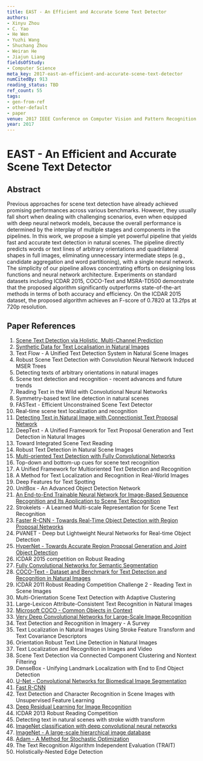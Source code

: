 ```yaml
---
title: EAST - An Efficient and Accurate Scene Text Detector
authors:
- Xinyu Zhou
- C. Yao
- He Wen
- Yuzhi Wang
- Shuchang Zhou
- Weiran He
- Jiajun Liang
fieldsOfStudy:
- Computer Science
meta_key: 2017-east-an-efficient-and-accurate-scene-text-detector
numCitedBy: 913
reading_status: TBD
ref_count: 55
tags:
- gen-from-ref
- other-default
- paper
venue: 2017 IEEE Conference on Computer Vision and Pattern Recognition (CVPR)
year: 2017
---
```


# EAST - An Efficient and Accurate Scene Text Detector

## Abstract

Previous approaches for scene text detection have already achieved promising performances across various benchmarks. However, they usually fall short when dealing with challenging scenarios, even when equipped with deep neural network models, because the overall performance is determined by the interplay of multiple stages and components in the pipelines. In this work, we propose a simple yet powerful pipeline that yields fast and accurate text detection in natural scenes. The pipeline directly predicts words or text lines of arbitrary orientations and quadrilateral shapes in full images, eliminating unnecessary intermediate steps (e.g., candidate aggregation and word partitioning), with a single neural network. The simplicity of our pipeline allows concentrating efforts on designing loss functions and neural network architecture. Experiments on standard datasets including ICDAR 2015, COCO-Text and MSRA-TD500 demonstrate that the proposed algorithm significantly outperforms state-of-the-art methods in terms of both accuracy and efficiency. On the ICDAR 2015 dataset, the proposed algorithm achieves an F-score of 0.7820 at 13.2fps at 720p resolution.

## Paper References

1. [Scene Text Detection via Holistic, Multi-Channel Prediction](2016-scene-text-detection-via-holistic-multi-channel-prediction)
2. [Synthetic Data for Text Localisation in Natural Images](2016-synthetic-data-for-text-localisation-in-natural-images)
3. Text Flow - A Unified Text Detection System in Natural Scene Images
4. Robust Scene Text Detection with Convolution Neural Network Induced MSER Trees
5. Detecting texts of arbitrary orientations in natural images
6. Scene text detection and recognition - recent advances and future trends
7. Reading Text in the Wild with Convolutional Neural Networks
8. Symmetry-based text line detection in natural scenes
9. FASText - Efficient Unconstrained Scene Text Detector
10. Real-time scene text localization and recognition
11. [Detecting Text in Natural Image with Connectionist Text Proposal Network](2016-detecting-text-in-natural-image-with-connectionist-text-proposal-network)
12. DeepText - A Unified Framework for Text Proposal Generation and Text Detection in Natural Images
13. Toward Integrated Scene Text Reading
14. Robust Text Detection in Natural Scene Images
15. [Multi-oriented Text Detection with Fully Convolutional Networks](2016-multi-oriented-text-detection-with-fully-convolutional-networks)
16. Top-down and bottom-up cues for scene text recognition
17. A Unified Framework for Multioriented Text Detection and Recognition
18. A Method for Text Localization and Recognition in Real-World Images
19. Deep Features for Text Spotting
20. UnitBox - An Advanced Object Detection Network
21. [An End-to-End Trainable Neural Network for Image-Based Sequence Recognition and Its Application to Scene Text Recognition](2017-an-end-to-end-trainable-neural-network-for-image-based-sequence-recognition-and-its-application-to-scene-text-recognition)
22. Strokelets - A Learned Multi-scale Representation for Scene Text Recognition
23. [Faster R-CNN - Towards Real-Time Object Detection with Region Proposal Networks](2015-faster-r-cnn-towards-real-time-object-detection-with-region-proposal-networks)
24. PVANET - Deep but Lightweight Neural Networks for Real-time Object Detection
25. [HyperNet - Towards Accurate Region Proposal Generation and Joint Object Detection](2016-hypernet-towards-accurate-region-proposal-generation-and-joint-object-detection)
26. ICDAR 2015 competition on Robust Reading
27. [Fully Convolutional Networks for Semantic Segmentation](2017-fully-convolutional-networks-for-semantic-segmentation)
28. [COCO-Text - Dataset and Benchmark for Text Detection and Recognition in Natural Images](2016-coco-text-dataset-and-benchmark-for-text-detection-and-recognition-in-natural-images)
29. ICDAR 2011 Robust Reading Competition Challenge 2 - Reading Text in Scene Images
30. Multi-Orientation Scene Text Detection with Adaptive Clustering
31. Large-Lexicon Attribute-Consistent Text Recognition in Natural Images
32. [Microsoft COCO - Common Objects in Context](2014-microsoft-coco-common-objects-in-context)
33. [Very Deep Convolutional Networks for Large-Scale Image Recognition](2015-very-deep-convolutional-networks-for-large-scale-image-recognition)
34. Text Detection and Recognition in Imagery - A Survey
35. Text Localization in Natural Images Using Stroke Feature Transform and Text Covariance Descriptors
36. Orientation Robust Text Line Detection in Natural Images
37. Text Localization and Recognition in Images and Video
38. Scene Text Detection via Connected Component Clustering and Nontext Filtering
39. DenseBox - Unifying Landmark Localization with End to End Object Detection
40. [U-Net - Convolutional Networks for Biomedical Image Segmentation](2015-u-net-convolutional-networks-for-biomedical-image-segmentation)
41. [Fast R-CNN](2015-fast-r-cnn)
42. Text Detection and Character Recognition in Scene Images with Unsupervised Feature Learning
43. [Deep Residual Learning for Image Recognition](2016-deep-residual-learning-for-image-recognition)
44. ICDAR 2013 Robust Reading Competition
45. Detecting text in natural scenes with stroke width transform
46. [ImageNet classification with deep convolutional neural networks](2012-imagenet-classification-with-deep-convolutional-neural-networks)
47. [ImageNet - A large-scale hierarchical image database](2009-imagenet-a-large-scale-hierarchical-image-database)
48. [Adam - A Method for Stochastic Optimization](2015-adam-a-method-for-stochastic-optimization)
49. The Text Recognition Algorithm Independent Evaluation (TRAIT)
50. Holistically-Nested Edge Detection

